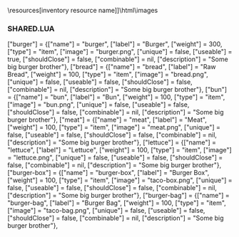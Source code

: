 
\resources\[inventory resource name]]\html\images

### SHARED.LUA

["burger"] 		 			 	 = {["name"] = "burger",       		    		["label"] = "Burger",	 					["weight"] = 300, 		["type"] = "item", 		["image"] = "burger.png", 				["unique"] = false, 	["useable"] = true, 	["shouldClose"] = false,   ["combinable"] = nil,   ["description"] = "Some big burger brother"},
["bread"] 		 			 	 = {["name"] = "bread",       		    		["label"] = "Raw Bread",	 				["weight"] = 100, 		["type"] = "item", 		["image"] = "bread.png", 				["unique"] = false, 	["useable"] = false, 	["shouldClose"] = false,   ["combinable"] = nil,   ["description"] = "Some big burger brother"},
["bun"] 		 			 	 = {["name"] = "bun",       		    		["label"] = "Bun",	 					["weight"] = 100, 		["type"] = "item", 		["image"] = "bun.png", 				        ["unique"] = false, 	["useable"] = false, 	["shouldClose"] = false,   ["combinable"] = nil,   ["description"] = "Some big burger brother"},
["meat"] 		 			 	 = {["name"] = "meat",       		    		["label"] = "Meat",	 					["weight"] = 100, 		["type"] = "item", 		["image"] = "meat.png", 				["unique"] = false, 	["useable"] = false, 	["shouldClose"] = false,   ["combinable"] = nil,   ["description"] = "Some big burger brother"},
["lettuce"] 	 			 	    = {["name"] = "lettuce",       			        ["label"] = "Lettuce",	 				["weight"] = 100, 		["type"] = "item", 		["image"] = "lettuce.png", 				["unique"] = false, 	["useable"] = false, 	["shouldClose"] = false,   ["combinable"] = nil,   ["description"] = "Some big burger brother"},
["burger-box"] 	 			    = {["name"] = "burger-box",       			        ["label"] = "Burger Box",	 				["weight"] = 100, 		["type"] = "item", 		["image"] = "taco-box.png",     ["unique"] = false, 	["useable"] = false, 	["shouldClose"] = false,                     ["combinable"] = nil,   ["description"] = "Some big burger brother"},
["burger-bag"] 	 			 	  = {["name"] = "burger-bag",       			    ["label"] = "Burger Bag",	 				["weight"] = 100, 		["type"] = "item", 		["image"] = "taco-bag.png", 			["unique"] = false, 	["useable"] = false, 	["shouldClose"] = false,                     ["combinable"] = nil,   ["description"] = "Some big burger brother"},
